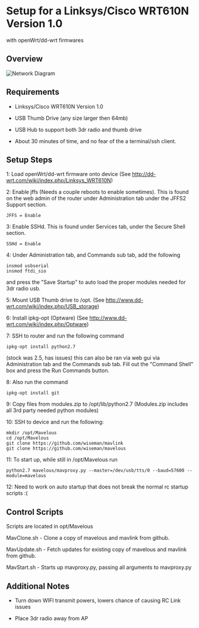 Setup for a Linksys/Cisco WRT610N Version 1.0 
=============================================
with openWrt/dd-wrt firmwares


Overview
--------
![Network Diagram](https://github.com/wiseman/mavelous/raw/master/screenshots/wrt/wrt-diagram.png)

Requirements
------------
* Linksys/Cisco WRT610N Version 1.0

* USB Thumb Drive (any size larger then 64mb)

* USB Hub to support both 3dr radio and thumb drive

* About 30 minutes of time, and no fear of the a terminal/ssh client.



Setup Steps
-----------
1: Load openWrt/dd-wrt firmware onto device (See http://dd-wrt.com/wiki/index.php/Linksys_WRT610N)

2: Enable jffs (Needs a couple reboots to enable sometimes).  This is found on the web admin of the router under Administration tab under the JFFS2 Support section.

	JFFS = Enable

3: Enable SSHd. This is found under Services tab, under the Secure Shell section.

	SSHd = Enable

4: Under Administration tab, and Commands sub tab, add the following

	insmod usbserial
	insmod ftdi_sio

and press the "Save Startup" to auto load the proper modules needed for 3dr radio usb.


5: Mount USB Thumb drive to /opt.  (See http://www.dd-wrt.com/wiki/index.php/USB_storage)

6: Install ipkg-opt (Optware) (See http://www.dd-wrt.com/wiki/index.php/Optware)

7: SSH to router and run the following command 

	ipkg-opt install python2.7

(stock was 2.5, has issues) this can also be ran via web gui via Administration tab and the Commands sub tab. Fill out the "Command Shell" box and press the Run Commands button.

8: Also run the command 

	ipkg-opt install git

9: Copy files from modules.zip to /opt/lib/python2.7 (Modules.zip includes all 3rd party needed python modules)

10: SSH to device and run the following: 

	mkdir /opt/Mavelous
	cd /opt/Mavelous
	git clone https://github.com/wiseman/mavlink
	git clone https://github.com/wiseman/mavelous

11: To start up, while still in /opt/Mavelous run

	python2.7 mavelous/mavproxy.py --master=/dev/usb/tts/0 --baud=57600 --module=mavelous


12: Need to work on auto startup that does not break the normal rc startup scripts :(


Control Scripts
---------------
Scripts are located in opt/Mavelous

MavClone.sh - Clone a copy of mavelous and mavlink from github.

MavUpdate.sh - Fetch updates for existing copy of mavelous and mavlink from github.

MavStart.sh - Starts up mavproxy.py, passing all arguments to mavproxy.py


Additional Notes
----------------
* Turn down WIFI transmit powers, lowers chance of causing RC Link issues

* Place 3dr radio away from AP

